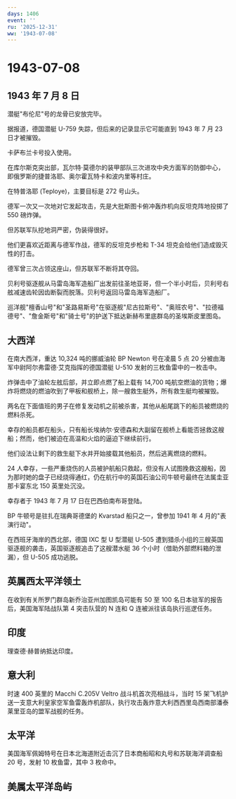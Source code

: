 ```yaml
---
days: 1406
event: ''
ru: '2025-12-31'
ww: '1943-07-08'
---
```


# 1943-07-08

## 1943 年 7 月 8 日

潜艇"布伦尼"号的龙骨已安放完毕。

据报道，德国潜艇 U-759 失踪，但后来的记录显示它可能直到 1943 年 7 月 23
日才被摧毁。

卡萨布兰卡号投入使用。

在库尔斯克突出部，瓦尔特·莫德尔的装甲部队三次进攻中央方面军的防御中心，即俄罗斯的捷普洛耶、奥尔霍瓦特卡和波内里等村庄。

在特普洛耶 (Teploye)，主要目标是 272 号山头。

德军一次又一次地对它发起攻击，先是大批斯图卡俯冲轰炸机向反坦克阵地投掷了
550 磅炸弹。

但苏联军队挖地洞严密，伪装得很好。

他们更喜欢近距离与德军作战，德军的反坦克步枪和 T-34
坦克会给他们造成毁灭性的打击。

德军曾三次占领这座山，但苏联军不断将其夺回。

贝利号驱逐舰从马雷岛海军造船厂出发前往圣地亚哥，但一个半小时后，贝利号右舷减速齿轮因齿断裂而脱落。贝利号返回马雷岛海军造船厂。

巡洋舰"檀香山号"和"圣路易斯号"在驱逐舰"尼古拉斯号"、"奥班农号"、"拉德福德号"、"詹金斯号"和"骑士号"的护送下抵达新赫布里底群岛的圣埃斯皮里图岛。

## 大西洋

在南大西洋，重达 10,324 吨的挪威油轮 BP Newton 号在凌晨 5 点 20
分被由海军中尉阿尔弗雷德·艾克指挥的德国潜艇 U-510
发射的三枚鱼雷中的一枚击中。

炸弹击中了油轮左舷后部，并立即点燃了船上载有 14,700
吨航空燃油的货物；爆炸将燃烧的燃油吹到了甲板和舰桥上，除一艘救生艇外，所有救生艇均被摧毁。

两名在下面值班的男子在修复发动机之前被杀害，其他从船尾跳下的船员被燃烧的燃料杀死。

幸存的船员都在船头，只有船长埃纳尔·安德森和大副留在舰桥上看能否拯救这艘船；然而，他们被迫在高温和火焰的逼迫下继续前行。

他们设法让剩下的救生艇下水并开始接载其他船员，然后逃离燃烧的燃料。

24
人幸存，一些严重烧伤的人员被护航船只救起，但没有人试图挽救这艘船，因为那时她的盘子已经烧得通红，仍在航行中的英国石油公司牛顿号最终在法属圭亚那卡宴东北
150 英里处沉没。

幸存者于 1943 年 7 月 17 日在巴西伯南布哥登陆。

BP 牛顿号是驻扎在瑞典哥德堡的 Kvarstad 船只之一，曾参加 1941 年 4
月的"表演行动"。

在西班牙海岸的西北部，德国 IXC 型 U 型潜艇 U-505
遭到猎杀小组的三艘英国驱逐舰的袭击，英国驱逐舰追击了这艘潜水艇 36
个小时（借助外部燃料箱的泄漏），但 U-505 成功逃脱。

## 英属西太平洋领土

在收到有关所罗门群岛新乔治亚州加图凯岛可能有 50 至 100
名日本驻军的报告后，美国海军陆战队第 4 突击队营的 N 连和 Q
连被派往该岛执行巡逻任务。

## 印度

理查德·赫普纳抵达印度。

## 意大利

时速 400 英里的 Macchi C.205V Veltro 战斗机首次亮相战斗，当时 15
架飞机护送一支意大利皇家空军鱼雷轰炸机部队，执行攻击轰炸意大利西西里岛西南部潘泰莱里亚岛的盟军战舰的任务。

## 太平洋

美国海军佩姆特号在日本北海道附近击沉了日本商船昭和丸号和苏联海洋调查船
20 号，发射 10 枚鱼雷，其中 3 枚命中。

## 美属太平洋岛屿